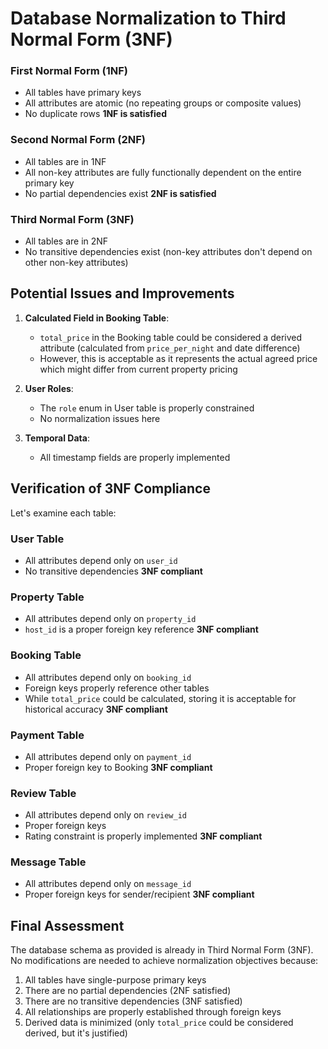 # Database Normalization to Third Normal Form (3NF)

### First Normal Form (1NF)
- All tables have primary keys
- All attributes are atomic (no repeating groups or composite values)
- No duplicate rows
 **1NF is satisfied**

### Second Normal Form (2NF)
- All tables are in 1NF
- All non-key attributes are fully functionally dependent on the entire primary key
- No partial dependencies exist
 **2NF is satisfied**

### Third Normal Form (3NF)
- All tables are in 2NF
- No transitive dependencies exist (non-key attributes don't depend on other non-key attributes)

## Potential Issues and Improvements

1. **Calculated Field in Booking Table**:
   - `total_price` in the Booking table could be considered a derived attribute (calculated from `price_per_night` and date difference)
   - However, this is acceptable as it represents the actual agreed price which might differ from current property pricing

2. **User Roles**:
   - The `role` enum in User table is properly constrained
   - No normalization issues here

3. **Temporal Data**:
   - All timestamp fields are properly implemented

## Verification of 3NF Compliance

Let's examine each table:

### User Table
- All attributes depend only on `user_id`
- No transitive dependencies
 **3NF compliant**

### Property Table
- All attributes depend only on `property_id`
- `host_id` is a proper foreign key reference
 **3NF compliant**

### Booking Table
- All attributes depend only on `booking_id`
- Foreign keys properly reference other tables
- While `total_price` could be calculated, storing it is acceptable for historical accuracy
 **3NF compliant**

### Payment Table
- All attributes depend only on `payment_id`
- Proper foreign key to Booking
 **3NF compliant**

### Review Table
- All attributes depend only on `review_id`
- Proper foreign keys
- Rating constraint is properly implemented
 **3NF compliant**

### Message Table
- All attributes depend only on `message_id`
- Proper foreign keys for sender/recipient
 **3NF compliant**

## Final Assessment

The database schema as provided is already in Third Normal Form (3NF). No modifications are needed to achieve normalization objectives because:

1. All tables have single-purpose primary keys
2. There are no partial dependencies (2NF satisfied)
3. There are no transitive dependencies (3NF satisfied)
4. All relationships are properly established through foreign keys
5. Derived data is minimized (only `total_price` could be considered derived, but it's justified)

